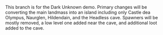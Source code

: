 This branch is for the Dark Unknown demo. Primary changes will be converting the main
landmass into an island including only Castle dea Olympus, Naurglen, Hildendain, and 
the Headless cave. Spawners will be mostly removed, a low level one added near the 
cave, and additional loot added to the cave.
